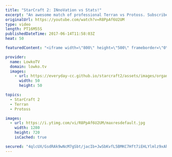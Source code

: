 ```yaml
---
title: "StarCraft 2: INnoVation vs Stats!"
excerpt: "An awesome match of professional Terran vs Protoss. Subscribe for more videos: http://lowko.tv/youtube Neeblet vs Snute: https://goo.gl/8paMLW  INnoVation vs Stats is an incredibly high level Terran vs Protoss. Both of these players are some of the very best in their respective races. Both have been"
originalUrl: https://youtube.com/watch?v=R8PpAf6U2UM
type: video
length: PT16M55S
publishedDateTime: 2017-06-14T11:58:03Z
heat: 50

featuredContent: "<iframe width=\"800\" height=\"500\" frameborder=\"0\" src=\"https://www.youtube.com/embed/R8PpAf6U2UM\" allow=\"accelerometer; autoplay; encrypted-media; gyroscope; picture-in-picture\" allowfullscreen></iframe>"

provider:
  name: LowkoTV
  domain: lowko.tv
  images:
    - url: https://everyday-cc.github.io/starcraft2/assets/images/organizations/lowko.tv-50x50.jpg
      width: 50
      height: 50

topics:
  - StarCraft 2
  - Terran
  - Protoss

images:
  - url: https://i.ytimg.com/vi/R8PpAf6U2UM/maxresdefault.jpg
    width: 1280
    height: 720
    isCached: true

secured: "4qlcUX/GsdRAk9wNcM7gSbt/jacIb+JwSbKvfL5BMKC7Hft7iEHLYlmlz9xAhlvXjS/7VSLnhD4s1z8SSwmaVzVj5DbA0ckxCsWlaTGzc69iFmF1plEhkL2VGN5FUzkyBSsLLqMctOyjbRNKXUhM6pnmAZL6ogCh4lJearE2lWEWoaRyMvGE3jzz5sXj3f0+irQ+cky4OFiAUuP4YT/4CXfd3Z9kzzCiijVfX8D8USlopU7piOa6OrwOrcPMFHTwhPTN0kSPHyYMcGts/nbG6KNNL+Na1VflCQVEWt9+yWIQIptzZD8mmcgTSGIouzdcjeZFEdu57yAUWaq6+JQylqJ0MuNve2nb+6l1+VzJSrBfgERvypW9wc/Dq3+4MB7e6AIX0rRe+886BQIS/5sMs6/Y2mvkFS2WlclpJcS8fvg=;saEVX0Ncpt619nCtuFTiIA=="
---
```


